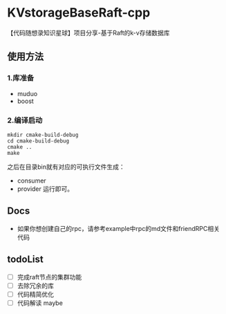 # KVstorageBaseRaft-cpp
【代码随想录知识星球】项目分享-基于Raft的k-v存储数据库

## 使用方法

### 1.库准备
- muduo
- boost

### 2.编译启动
```
mkdir cmake-build-debug
cd cmake-build-debug
cmake ..
make
```
之后在目录bin就有对应的可执行文件生成：
- consumer
- provider
运行即可。

## Docs
- 如果你想创建自己的rpc，请参考example中rpc的md文件和friendRPC相关代码

## todoList

- [ ] 完成raft节点的集群功能
- [ ] 去除冗余的库
- [ ] 代码精简优化
- [ ] 代码解读 maybe